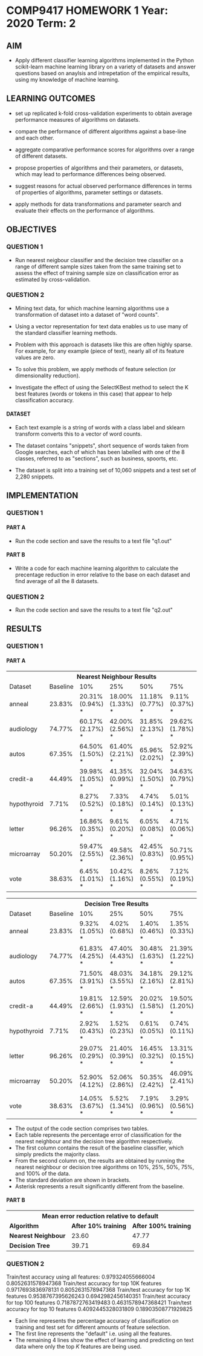 # COMP9417      HOMEWORK 1      Year: 2020 Term: 2

## AIM
- Apply different classifier learning algorithms implemented in the Python scikit-learn machine learning library on a variety of datasets and answer questions based on anaylsis and intrepetation of the empirical results, using my knowledge of machine learning.

## LEARNING OUTCOMES
- set up replicated k-fold cross-validation experiments to obtain average performance measures of algorithms on datasets.

- compare the performance of different algorithms against a base-line and each other.

- aggregate comparative performance scores for algorithms over a range of different datasets.

- propose properties of algorithms and their parameters, or datasets, which may lead to performance differences being observed.

- suggest reasons for actual observed performance differences in terms of properties of algorithms, parameter settings or datasets.

- apply methods for data transformations and parameter search and evaluate their effects on the performance of algorithms.

## OBJECTIVES

### QUESTION 1

- Run nearest neigbour classifier and the decision tree classifier on a range of different sample sizes taken from the same training set to assess the effect of training sample size on classification error as estimated by cross-validation.

### QUESTION 2

- Mining text data, for which machine learning algorithms use a transformation of dataset into a dataset of "word counts".

- Using a vector representation for text data enables us to use many of the standard classifier learning methods.

- Problem with this approach is datasets like this are often highly sparse. For example, for any example (piece of text), nearly all of its feature values are zero.

- To solve this problem, we apply methods of feature selection (or dimensionality reduction).

- Investigate the effect of using the SelectKBest method to select the K best features (words or tokens in this case) that appear to help classification accuracy.

#### DATASET

- Each text example  is a string of words with a class label and sklearn transform converts this to a vector of word counts.

- The dataset contains "snippets", short sequence of words taken from Google searches, each of which has been labelled with one of the 8 classes, referred to as "sections", such as business, spoorts, etc.

- The dataset is split into a training set of 10,060 snippets and a test set of 2,280 snippets.


## IMPLEMENTATION

### QUESTION 1

#### PART A

- Run the code section and save the results to a text file "q1.out"

#### PART B

- Write a code for each machine learning algorithm to calculate the precentage reduction in error relative to the base on each dataset and find average of all the 8 datasets.

### QUESTION 2

- Run the code section and save the results to a text file "q2.out"


## RESULTS

### QUESTION 1

#### PART A

<table style="width:100%">
  <tr>
    <th colspan="7">Nearest Neighbour Results</th>
  </tr>
  <tr>
    <td>Dataset</td>
    <td>Baseline</td>
    <td>10%</td>
    <td>25%</td>
    <td>50%</td>
    <td>75%</td>
    <td>100%</td>
  </tr>
  <tr>
    <td>anneal          </td>
    <td>23.83%          </td>
    <td>20.31% (0.94%) *</td>
    <td>18.00% (1.33%) *</td>
    <td>11.18% (0.77%) *</td>
    <td>9.11% (0.37%)  *</td>
    <td>7.44% (0.44%)  *</td>
  </tr>
  <tr>
    <td>audiology       </td>
    <td>74.77%          </td>
    <td>60.17% (2.17%) *</td>
    <td>42.00% (2.56%) *</td>
    <td>31.85% (2.13%) *</td>
    <td>29.62% (1.78%) *</td>
    <td>26.47% (1.81%) *</td>
  </tr>
  <tr>
    <td>autos           </td>
    <td>67.35%          </td>
    <td>64.50% (1.50%) *</td>
    <td>61.40% (2.21%) *</td>
    <td>65.96% (2.02%)  </td>
    <td>52.92% (2.39%) *</td>
    <td>57.37% (0.95%) *</td>
  </tr>

  <tr>
    <td>credit-a        </td>
    <td>44.49%          </td>
    <td>39.98% (1.05%) *</td>
    <td>41.35% (0.99%) *</td>
    <td>32.04% (1.50%) *</td>
    <td>34.63% (0.79%) *</td>
    <td>34.71% (0.73%) *</td>
  </tr>

  <tr>
    <td>hypothyroid     </td>
    <td> 7.71%          </td>
    <td> 8.27% (0.52%) *</td>
    <td> 7.33% (0.18%) *</td>
    <td> 4.74% (0.14%) *</td>
    <td> 5.01% (0.13%) *</td>
    <td> 4.79% (0.10%) *</td>
  </tr>

  <tr>
    <td>letter          </td>
    <td>96.26%          </td>
    <td>16.86% (0.35%) *</td>
    <td> 9.61% (0.20%) *</td>
    <td> 6.05% (0.08%) *</td>
    <td> 4.71% (0.06%) *</td>
    <td> 3.93% (0.07%) *</td>
  </tr>

  <tr>
    <td>microarray      </td>
    <td>50.20%          </td>
    <td>59.47% (2.55%) *</td>
    <td>49.58% (2.36%)  </td>
    <td>42.45% (0.83%) *</td>
    <td>50.71% (0.95%)  </td>
    <td>50.88% (0.60%)  </td>
  </tr>

  <tr>
    <td>vote            </td>
    <td>38.63%          </td>
    <td> 6.45% (1.01%) *</td>
    <td>10.42% (1.16%) *</td>
    <td> 8.26% (0.55%) *</td>
    <td> 7.12% (0.19%) *</td>
    <td> 7.91% (0.39%) *</td>
  </tr>

</table>

<table style="width:100%">
  <tr>
    <th colspan="7">Decision Tree Results</th>
  </tr>
  <tr>
    <td>Dataset</td>
    <td>Baseline</td>
    <td>10%</td>
    <td>25%</td>
    <td>50%</td>
    <td>75%</td>
    <td>100%</td>
  </tr>
  <tr>
    <td>anneal          </td>
    <td>23.83%          </td>
    <td> 9.32% (1.05%) *</td>
    <td> 4.02% (0.68%) *</td>
    <td> 1.40% (0.46%) *</td>
    <td> 1.35% (0.33%) *</td>
    <td> 0.81% (0.26%) *</td>
  </tr>
  <tr>
    <td>audiology       </td>
    <td>74.77%          </td>
    <td>61.83% (4.25%) *</td>
    <td>47.40% (4.43%) *</td>
    <td>30.48% (1.63%) *</td>
    <td>21.39% (1.22%) *</td>
    <td>23.09% (2.37%) *</td>
  </tr>
  <tr>
    <td>autos           </td>
    <td>67.35%          </td>
    <td>71.50% (3.91%) *</td>
    <td>48.03% (3.55%) *</td>
    <td>34.18% (2.16%) *</td>
    <td>29.12% (2.81%) *</td>
    <td>20.43% (3.17%) *</td>
  </tr>

  <tr>
    <td>credit-a        </td>
    <td>44.49%          </td>
    <td>19.81% (2.66%) *</td>
    <td>12.59% (1.93%) *</td>
    <td>20.02% (1.58%) *</td>
    <td>19.50% (1.20%) *</td>
    <td>19.19% (1.12%) *</td>
  </tr>
  
  <tr>
    <td>hypothyroid     </td>
    <td> 7.71%          </td>
    <td> 2.92% (0.43%) *</td>
    <td> 1.52% (0.23%) *</td>
    <td> 0.61% (0.05%) *</td>
    <td> 0.74% (0.11%) *</td>
    <td> 0.62% (0.07%) *</td>
  </tr>

  <tr>
    <td>letter          </td>
    <td>96.26%          </td>
    <td>29.07% (0.29%) *</td>
    <td>21.40% (0.39%) *</td>
    <td>16.45% (0.32%) *</td>
    <td>13.31% (0.15%) *</td>
    <td>11.80% (0.14%) *</td>
  </tr>

  <tr>
    <td>microarray      </td>
    <td>50.20%          </td>
    <td>52.90% (4.12%)  </td>
    <td>52.06% (2.86%)  </td>
    <td>50.35% (2.42%)  </td>
    <td>46.09% (2.41%) *</td>
    <td>49.25% (1.74%)  </td>
  </tr>

  <tr>
    <td>vote            </td>
    <td>38.63%          </td>
    <td>14.05% (3.67%) *</td>
    <td> 5.52% (1.34%) *</td>
    <td> 7.19% (0.96%) *</td>
    <td> 3.29% (0.56%) *</td>
    <td> 5.84% (0.43%) *</td>
  </tr>

</table>

- The output of the code section comprises two tables.
- Each table represents the percentage error of classification for the nearest neighbour and the decision tree algorithm respectively.
- The first column contains the result of the baseline classifier, which simply predicts the majority class.
- From the second column on, the results are obtained by running the nearest neighbour or decision tree algorithms on 10%, 25%, 50%, 75%, and 100% of the data.
- The standard deviation are shown in brackets.
- Asterisk represents a result significantly different from the baseline.


#### PART B


<table style="width:100%">
  <tr>
    <th colspan="3"> Mean error reduction relative to default </th>
  </tr>

  <tr>
    <td><b>Algorithm</b></td>
    <td><b>After 10% training</b></td>
    <td><b>After 100% training</b></td>
  </tr>

  <tr>
    <td><b>Nearest Neighbour</b></td>
    <td>23.60</td>
    <td>47.77</td>
  </tr>

  <tr>
    <td><b>Decision Tree</b></td>
    <td>39.71</td>
    <td>69.84</td>
  </tr>
</table>


### QUESTION 2

Train/test accuracy using all features:  0.979324055666004 0.8052631578947368
Train/test accuracy for top 10K features 0.9717693836978131 0.8052631578947368
Train/test accuracy for top 1K features 0.9538767395626243 0.6942982456140351
Train/test accuracy for top 100 features 0.7187872763419483 0.4631578947368421
Train/test accuracy for top 10 features 0.4092445328031809 0.18903508771929825

- Each line represents the percentage accuracy of classification on training and test set for different amounts of feature selection.
- The first line represents the "default" i.e. using all the features.
- The remaining 4 lines show the effect of learning and predicting on text data where only the top $K$ features are being used.
